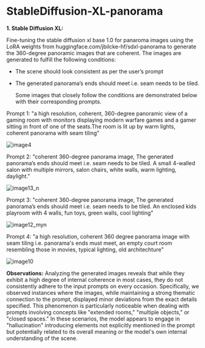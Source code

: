# StableDiffusion-XL-panorama
**1. Stable Diffusion XL:**

   Fine-tuning the stable diffusion xl base 1.0 for panaroma images using the LoRA weights from huggingface.com/jbilcke-hf/sdxl-panorama to generate the 360-degree panoramic images that are coherent. The images are generated to fulfill the following conditions:
   * The scene should look consistent as per the user’s prompt
   * The generated panorama’s ends should meet i.e. seam needs to be tiled.

     Some images that closely follow the conditions are demonstrated below with their corresponding prompts.

Prompt 1: "a high resolution, coherent, 360-degree panoramic view of a gaming room with monitors displaying modern warfare games and a gamer sitting in front of one of the seats.The room is lit up by warm lights, coherent panorama with seam tiling"

![image4](https://github.com/beatsea20/StableDiffusion-XL-panorama/assets/108799982/ae188af9-1a6b-4f90-9e0c-219ba80c7bff)

Prompt 2: "coherent 360-degree panorama image, The generated panorama’s ends should meet i.e. seam needs to be tiled. A small 4-walled salon with multiple mirrors, salon chairs, white walls, warm lighting, daylight."

![image13_n](https://github.com/beatsea20/StableDiffusion-XL-panorama/assets/108799982/64733a47-cdd8-4359-b7b5-762299ca4631)

Prompt 3: "coherent 360-degree panorama image, The generated panorama’s ends should meet i.e. seam needs to be tiled. An enclosed kids playroom with 4 walls, fun toys, green walls, cool lighting"

![image12_myn](https://github.com/beatsea20/StableDiffusion-XL-panorama/assets/108799982/583668b4-a350-4503-8712-b281f822ecbc)

Prompt 4: "a high resolution, coherent 360 degree panorama image with seam tiling i.e. panorama's ends must meet, an empty court room resembling those in movies, typical lighting, old architechture"

![image10](https://github.com/beatsea20/StableDiffusion-XL-panorama/assets/108799982/29b856ae-0c18-41a8-8ba8-8cb2ce4b4e78)


**Observations:** Analyzing the generated images reveals that while they exhibit a high degree of internal coherence in most cases, they do not consistently adhere to the input prompts on every occasion. Specifically, we observed instances where the images, while maintaining a strong thematic connection to the prompt, displayed minor deviations from the exact details specified. This phenomenon is particularly noticeable when dealing with prompts involving concepts like "extended rooms," "multiple objects," or "closed spaces." In these scenarios, the model appears to engage in "hallucination" introducing elements not explicitly mentioned in the prompt but potentially related to its overall meaning or the model's own internal understanding of the scene.

